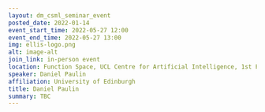```yaml
---
layout: dm_csml_seminar_event
posted_date: 2022-01-14
event_start_time: 2022-05-27 12:00
event_end_time: 2022-05-27 13:00
img: ellis-logo.png
alt: image-alt
join_link: in-person event
location: Function Space, UCL Centre for Artificial Intelligence, 1st Floor, 90 High Holborn, London WC1V 6BH
speaker: Daniel Paulin
affiliation: University of Edinburgh
title: Daniel Paulin
summary: TBC
---
```

